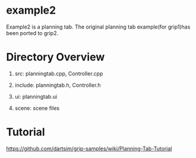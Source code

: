 example2
========

 Example2 is a planning tab. The original planning tab example(for grip1)has been ported to grip2.


Directory Overview
==================

 1. src: planningtab.cpp, Controller.cpp
 
 2. include: planningtab.h, Controller.h
 
 3. ui: planningtab.ui
 
 4. scene: scene files 


Tutorial
========
https://github.com/dartsim/grip-samples/wiki/Planning-Tab-Tutorial
